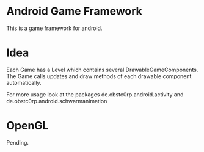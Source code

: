 Android Game Framework
======================

This is a game framework for android.

Idea
====

Each Game has a Level which contains several DrawableGameComponents.
The Game calls updates and draw methods of each drawable component automatically.

For more usage look at the packages de.obstc0rp.android.activity and de.obstc0rp.android.schwarmanimation

OpenGL
======

Pending.